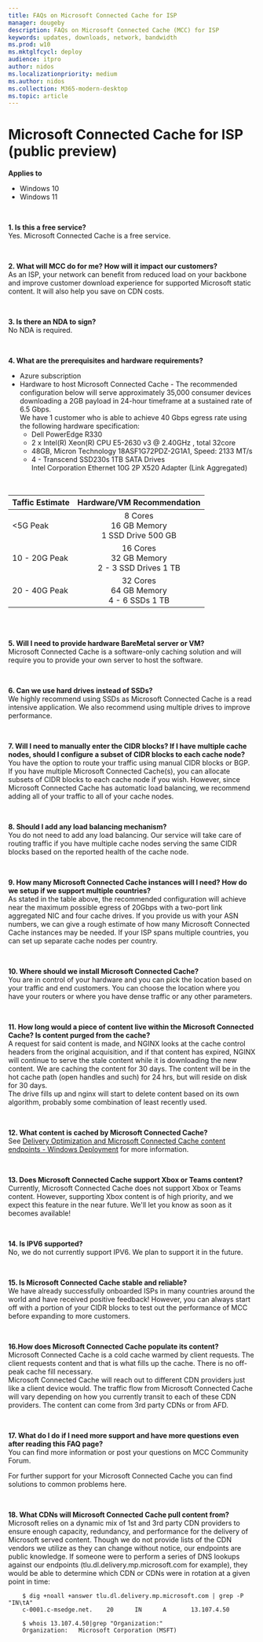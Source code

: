 ```yaml
---
title: FAQs on Microsoft Connected Cache for ISP
manager: dougeby
description: FAQs on Microsoft Connected Cache (MCC) for ISP
keywords: updates, downloads, network, bandwidth
ms.prod: w10
ms.mktglfcycl: deploy
audience: itpro
author: nidos
ms.localizationpriority: medium
ms.author: nidos
ms.collection: M365-modern-desktop
ms.topic: article
---
```


# Microsoft Connected Cache for ISP (public preview)

**Applies to**

- Windows 10
- Windows 11

<br/>

 **1. Is this a free service?**  
Yes. Microsoft Connected Cache is a free service.  

<br/>
	
**2. What will MCC do for me? How will it impact our customers?**  
As an ISP, your network can benefit from reduced load on your backbone and improve customer download experience for supported Microsoft static content. It will also help you save on CDN costs.  

<br/>
	
**3. Is there an NDA to sign?**  
	No NDA is required.

<br/>

**4. What are the prerequisites and hardware requirements?**  
- Azure subscription  
- Hardware to host Microsoft Connected Cache - The recommended configuration below will serve approximately 35,000 consumer devices downloading a 2GB payload in 24-hour timeframe at a sustained rate of 6.5 Gbps.  
We have 1 customer who is able to achieve 40 Gbps egress rate using the following hardware specification:  
    - Dell PowerEdge R330  
	- 2 x Intel(R) Xeon(R) CPU E5-2630 v3 @ 2.40GHz , total 32core  
	- 48GB, Micron Technology 18ASF1G72PDZ-2G1A1, Speed: 2133 MT/s  
	- 4 - Transcend SSD230s 1TB SATA Drives  
Intel Corporation Ethernet 10G 2P X520 Adapter (Link Aggregated)

<br/>

| Taffic Estimate | Hardware/VM Recommendation |  
|-----------|:-----------:|  
| <5G Peak | 8 Cores<br/>16 GB Memory<br/>1 SSD Drive 500 GB |  
| 10 - 20G Peak | 16 Cores<br/>32 GB Memory<br/>2 - 3 SSD Drives 1 TB |  
| 20 - 40G Peak | 32 Cores<br/>64 GB Memory<br/>4 - 6 SSDs 1 TB |  

<br/>
<br/>
	
**5. Will I need to provide hardware BareMetal server or VM?**  
	Microsoft Connected Cache is a software-only caching solution and will require you to provide your own server to host the software.
	
<br/>

**6. Can we use hard drives instead of SSDs?**  
We highly recommend using SSDs as Microsoft Connected Cache is a read intensive application. We also recommend using multiple drives to improve performance.

<br/>

**7. Will I need to manually enter the CIDR blocks? If I have multiple cache nodes, should I configure a subset of CIDR blocks to each cache node?**  
You have the option to route your traffic using manual CIDR blocks or BGP. If you have multiple Microsoft Connected Cache(s), you can allocate subsets of CIDR blocks to each cache node if you wish. However, since Microsoft Connected Cache has automatic load balancing, we recommend adding all of your traffic to all of your cache nodes.
	
<br/>

**8. Should I add any load balancing mechanism?**  
You do not need to add any load balancing. Our service will take care of routing traffic if you have multiple cache nodes serving the same CIDR blocks based on the reported health of the cache node.

<br/>

**9. How many Microsoft Connected Cache instances will I need? How do we setup if we support multiple countries?**  
As stated in the table above, the recommended configuration will achieve near the maximum possible egress of 20Gbps with a two-port link aggregated NIC and four cache drives. If you provide us with your ASN numbers, we can give a rough estimate of how many Microsoft Connected Cache instances may be needed. If your ISP spans multiple countries, you can set up separate cache nodes per country.

<br/>

**10. Where should we install Microsoft Connected Cache?**  
You are in control of your hardware and you can pick the location based on your traffic and end customers. You can choose the location where you have your routers or where you have dense traffic or any other parameters.

<br/>
	
**11. How long would a piece of content live within the Microsoft Connected Cache? Is content purged from the cache?**  
A request for said content is made, and NGINX looks at the cache control headers from the original acquisition, and if that content has expired, NGINX will continue to serve the stale content while it is downloading the new content.  We are caching the content for 30 days.  The content will be in the hot cache path (open handles and such) for 24 hrs, but will reside on disk for 30 days.  
The drive fills up and nginx will start to delete content based on its own algorithm, probably some combination of least recently used.
	
<br/>

**12. What content is cached by Microsoft Connected Cache?**  
See [Delivery Optimization and Microsoft Connected Cache content endpoints - Windows Deployment](delivery-optimization-endpoints.md) for more information.

<br/>
	
**13. Does Microsoft Connected Cache support Xbox or Teams content?**  
Currently, Microsoft Connected Cache does not support Xbox or Teams content. However, supporting Xbox content is of high priority, and we expect this feature in the near future. We'll let you know as soon as it becomes available!

<br/>
	
**14. Is IPV6 supported?**  
No, we do not currently support IPV6. We plan to support it in the future. 
		
<br/>

**15. Is Microsoft Connected Cache stable and reliable?**  
We have already successfully onboarded ISPs in many countries around the world and have received positive feedback! However, you can always start off with a portion of your CIDR blocks to test out the performance of MCC before expanding to more customers.

<br/>

**16.How does Microsoft Connected Cache populate its content?**  
Microsoft Connected Cache is a cold cache warmed by client requests. The client requests content and that is what fills up the cache. There is no off-peak cache fill necessary.  
Microsoft Connected Cache will reach out to different CDN providers just like a client device would. The traffic flow from Microsoft Connected Cache will vary depending on how you currently transit to each of these CDN providers. The content can come from 3rd party CDNs or from AFD.
	
<br/>
	
**17. What do I do if I need more support and have more questions even after reading this FAQ page?**  
You can find more information or post your questions on MCC Community Forum.  
<link to community forum>  

For further support for your Microsoft Connected Cache you can find solutions to common problems here. <link to common issues>

<br/>

**18. What CDNs will Microsoft Connected Cache pull content from?**  
	Microsoft relies on a dynamic mix of 1st and 3rd party CDN providers to ensure enough capacity, redundancy, and performance for the delivery of Microsoft served content.  Though we do not provide lists of the CDN vendors we utilize as they can change without notice, our endpoints are public knowledge.  If someone were to perform a series of DNS lookups against our endpoints (tlu.dl.delivery.mp.microsoft.com for example), they would be able to determine which CDN or CDNs were in rotation at a given point in time:
	 
		$ dig +noall +answer tlu.dl.delivery.mp.microsoft.com | grep -P "IN\tA"
		c-0001.c-msedge.net.    20      IN      A       13.107.4.50
		 
		$ whois 13.107.4.50|grep "Organization:"
		Organization:   Microsoft Corporation (MSFT)
